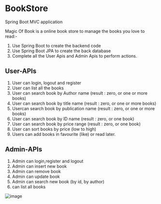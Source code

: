 # BookStore
Spring Boot MVC application

Magic Of Book is a online book store to manage the books you love to read:-
1. Use Spring Boot to create the backend code
2. Use Spring Boot JPA to create the back database
3. Complete all the User Apis and Admin Apis to perform actions.
## User-APIs
1. User can login, logout and register
2. User can list all the books
3. User can search book by Author name (result : zero, or one or more books) 
4. User can search book by title name (result : zero, or one or more books) 
5. Usercan search book by publication name (result : zero, or one or more books) 
6. User can search book by ID name (result : zero, or one book)
7. User can search book by price range (result : zero, or one book)
8. User can sort books by price (low to high)
9. Users can add books in favourite (like) or read later.
## Admin-APIs
1. Admin can login,register and logout
2. Admin can insert new book
3. Admin can remove book
4. Admin can update book
5. Admin can search new book (by id, by author)
6. can list all books

![image](https://user-images.githubusercontent.com/47102788/234352426-526bc348-5a4f-4029-8573-8825d0bd944b.png)

